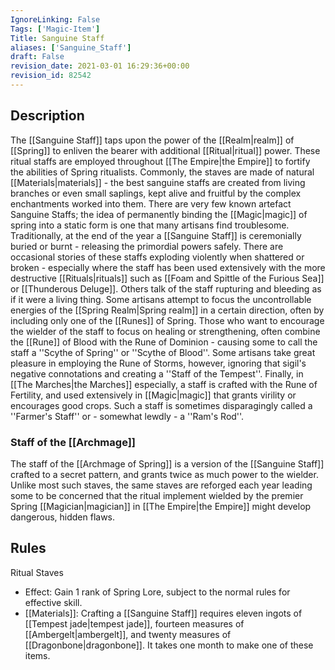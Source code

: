 ```yaml
---
IgnoreLinking: False
Tags: ['Magic-Item']
Title: Sanguine Staff
aliases: ['Sanguine_Staff']
draft: False
revision_date: 2021-03-01 16:29:36+00:00
revision_id: 82542
---
```


## Description
The [[Sanguine Staff]] taps upon the power of the [[Realm|realm]] of [[Spring]] to enliven the bearer with additional [[Ritual|ritual]] power. These ritual staffs are employed throughout [[The Empire|the Empire]] to fortify the abilities of Spring ritualists. Commonly, the staves are made of natural [[Materials|materials]] - the best sanguine staffs are created from living branches or even small saplings, kept alive and fruitful by the complex enchantments worked into them.
There are very few known artefact Sanguine Staffs; the idea of permanently binding the [[Magic|magic]] of spring into a static form is one that many artisans find troublesome. Traditionally, at the end of the year a [[Sanguine Staff]] is ceremonially buried or burnt - releasing the primordial powers safely. There are occasional stories of these staffs exploding violently when shattered or broken - especially where the staff has been used extensively with the more destructive [[Rituals|rituals]] such as [[Foam and Spittle of the Furious Sea]] or [[Thunderous Deluge]]. Others talk of the staff rupturing and bleeding as if it were a living thing.
Some artisans attempt to focus the uncontrollable energies of the [[Spring Realm|Spring realm]] in a certain direction, often by including only one of the [[Runes]] of Spring. Those who want to encourage the wielder of the staff to focus on healing or strengthening, often combine the [[Rune]] of Blood with the Rune of Dominion - causing some to call the staff a ''Scythe of Spring'' or ''Scythe of Blood''. Some artisans take great pleasure in employing the Rune of Storms, however, ignoring that sigil's negative connotations and creating a ''Staff of the Tempest''. Finally, in [[The Marches|the Marches]] especially, a staff is crafted with the Rune of Fertility, and used extensively in [[Magic|magic]] that grants virility or encourages good crops. Such a staff is sometimes disparagingly called a ''Farmer's Staff'' or - somewhat lewdly - a ''Ram's Rod''.
### Staff of the [[Archmage]]
The staff of the [[Archmage of Spring]] is a version of the [[Sanguine Staff]] crafted to a secret pattern, and grants twice as much power to the wielder. Unlike most such staves, the same staves are reforged each year leading some to be concerned that the ritual implement wielded by the premier Spring [[Magician|magician]] in [[The Empire|the Empire]] might develop dangerous, hidden flaws.
## Rules
Ritual Staves
* Effect: Gain 1 rank of Spring Lore, subject to the normal rules for effective skill.
* [[Materials]]: Crafting a [[Sanguine Staff]] requires eleven ingots of [[Tempest jade|tempest jade]], fourteen measures of [[Ambergelt|ambergelt]], and twenty measures of [[Dragonbone|dragonbone]]. It takes one month to make one of these items.